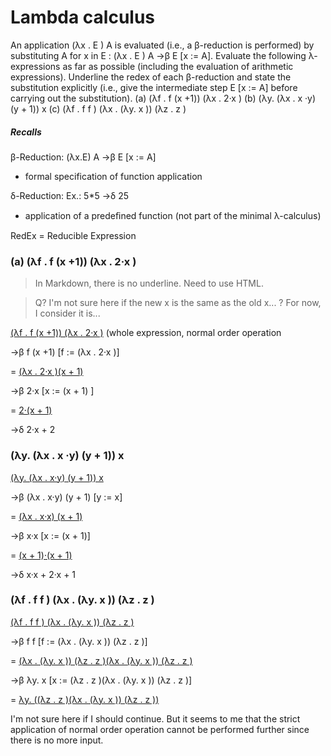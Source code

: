 # Lambda calculus

An application (λx . E ) A is evaluated (i.e., a β-reduction is performed) by substituting A for x in E : (λx . E ) A →β E [x := A]. Evaluate the following λ-expressions as far as possible (including the evaluation of arithmetic expressions). Underline the redex of each β-reduction and state the substitution explicitly (i.e., give the intermediate step E [x := A] before carrying out the substitution).
(a) (λf . f (x +1)) (λx . 2·x )
(b) (λy. (λx . x ·y) (y + 1)) x
(c) (λf . f f ) (λx . (λy. x )) (λz . z )

##### Recalls

β-Reduction: (λx.E) A →β E [x := A]

* formal specification of function application

δ-Reduction: Ex.: 5*5 →δ 25

* application of a predeﬁned function (not part of the minimal λ-calculus)

RedEx = Reducible Expression

### (a) (λf . f (x +1)) (λx . 2·x )

> In Markdown, there is no underline. Need to use HTML.

> Q? I'm not sure here if the new x is the same as the old x... ? For now, I consider it is...

<p> <u>(λf . f (x +1)) (λx . 2·x )</u> (whole expression, normal order operation </p>

<p> →β f (x +1) [f := (λx . 2·x )] </p>

<p>= <u>(λx . 2·x )(x + 1)</u></p>

<p>→β 2·x [x := (x + 1) ]</p>

<p>= <u>2·(x + 1)</u></p>

<p>→δ 2·x + 2</p></p>

### (λy. (λx . x ·y) (y + 1)) x

<p><u>(λy. (λx . x·y) (y + 1)) x</u></p>

<p> →β (λx . x·y) (y + 1) [y := x] </p>

<p> = <u>(λx . x·x) (x + 1)</u> </p>

<p> →β x·x [x := (x + 1)] </p>

<p> = <u>(x + 1)·(x + 1)</u> </p>

<p> →δ x·x + 2·x + 1 </p>

### (λf . f f ) (λx . (λy. x )) (λz . z )

<p> <u>(λf . f f ) (λx . (λy. x )) (λz . z )</u></p>

<p> →β f f [f := (λx . (λy. x )) (λz . z )] </p>

<p> = <u>(λx . (λy. x )) (λz . z )(λx . (λy. x )) (λz . z )</u> </p>

<p> →β λy. x [x := (λz . z )(λx . (λy. x )) (λz . z )] </p>

<p> = <u>λy. ((λz . z )(λx . (λy. x )) (λz . z ))</u></p>

I'm not sure here if I should continue. But it seems to me that the strict application of normal order operation cannot be performed further since there is no more input.







